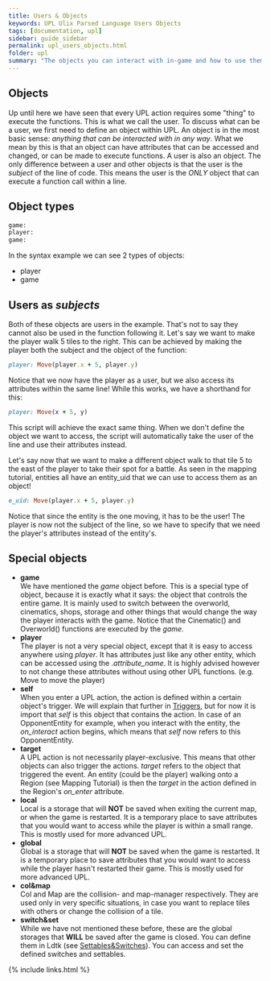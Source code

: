 ```yaml
---
title: Users & Objects
keywords: UPL Ulix Parsed Language Users Objects
tags: [documentation, upl]
sidebar: guide_sidebar
permalink: upl_users_objects.html
folder: upl
summary: "The objects you can interact with in-game and how to use them"
---
```


## Objects

Up until here we have seen that every UPL action requires some "thing" to execute the functions. This is what we call the user.
To discuss what can be a user, we first need to define an object within UPL. An object is in the most basic sense: *anything that can be interacted with in any way*.
What we mean by this is that an object can have attributes that can be accessed and changed, or can be made to execute functions.
A user is also an object. The only difference between a user and other objects is that the user is the *subject* of the line of code.
This means the user is the *ONLY* object that can execute a function call within a line.

## Object types

```ruby
game:
player:
game:
```

In the syntax example we can see 2 types of objects:
 - player
 - game

## Users as *subjects*
Both of these objects are users in the example. That's not to say they cannot also be used in the function following it. Let's say we want to make the player walk 5 tiles to the right. This can be achieved by making the player both the subject and the object of the function:
```ruby
player: Move(player.x + 5, player.y)
```
Notice that we now have the player as a user, but we also access its attributes within the same line! While this works, we have a shorthand for this:
```ruby
player: Move(x + 5, y)
```
This script will achieve the exact same thing. When we don't define the object we want to access, the script will automatically take the user of the line and use their attributes instead.

Let's say now that we want to make a different object walk to that tile 5 to the east of the player to take their spot for a battle. As seen in the mapping tutorial, entities all have an entity_uid that we can use to access them as an object!
```ruby
e_uid: Move(player.x + 5, player.y)
```
Notice that since the entity is the one moving, it has to be the user! The player is now not the subject of the line, so we have to specify that we need the player's attributes instead of the entity's.

## Special objects

 - **game** <br/>
We have mentioned the *game* object before. This is a special type of object, because it is exactly what it says: the object that controls the entire game. It is mainly used to switch between the overworld, cinematics, shops, storage and other things that would change the way the player interacts with the game. Notice that the Cinematic() and Overworld() functions are executed by the *game*.
 - **player**<br/>
The player is not a very special object, except that it is easy to access anywhere using *player*. It has attributes just like any other entity, which can be accessed using the .*attribute_name*. It is highly advised however to not change these attributes without using other UPL functions. (e.g. Move to move the player)
 - **self**<br/>
When you enter a UPL action, the action is defined within a certain object's trigger. We will explain that further in [Triggers](upl_triggers.html), but for now it is import that *self* is this object that contains the action. In case of an OpponentEntity for example, when you interact with the entity, the *on_interact* action begins, which means that *self* now refers to this OpponentEntity.
 - **target**<br/>
A UPL action is not necessarily player-exclusive. This means that other objects can also trigger the actions. *target* refers to the object that triggered the event. An entity (could be the player) walking onto a Region (see Mapping Tutorial) is then the *target* in the action defined in the Region's *on_enter* attribute.
 - **local**<br/>
Local is a storage that will **NOT** be saved when exiting the current map, or when the game is restarted. It is a temporary place to save attributes that you would want to access while the player is within a small range. This is mostly used for more advanced UPL.
 - **global**<br/>
Global is a storage that will **NOT** be saved when the game is restarted. It is a temporary place to save attributes that you would want to access while the player hasn't restarted their game. This is mostly used for more advanced UPL.
 - **col&map**<br/>
Col and Map are the collision- and map-manager respectively. They are used only in very specific situations, in case you want to replace tiles with others or change the collision of a tile.
 - **switch&set**<br/>
 While we have not mentioned these before, these are the global storages that **WILL** be saved after the game is closed. You can define them in Ldtk (see [Settables&Switches](upl_sets_switches.html)).
 You can access and set the defined switches and settables.

{% include links.html %}
